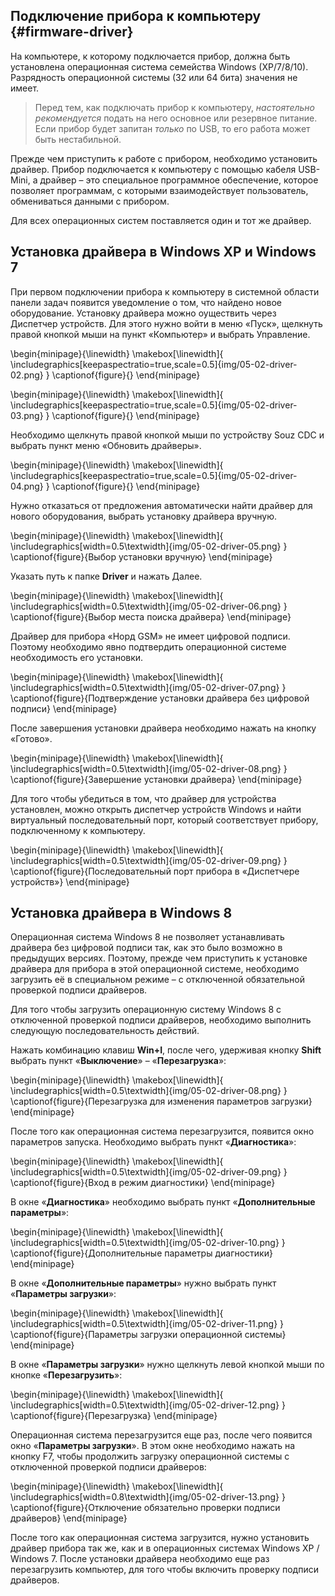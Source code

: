 ## Подключение прибора к компьютеру {#firmware-driver}

На компьютере, к которому подключается прибор, должна быть установлена операционная система семейства Windows (XP/7/8/10). Разрядность операционной системы (32 или 64 бита) значения не имеет.

> Перед тем, как подключать прибор к компьютеру, *настоятельно рекомендуется* подать на него основное или резервное питание. Если прибор будет запитан *только* по USB, то его работа может быть нестабильной.

Прежде чем приступить к работе с прибором, необходимо установить драйвер. Прибор подключается к компьютеру с помощью кабеля USB-Mini, а драйвер – это специальное программное обеспечение, которое позволяет программам, с которыми взаимодействует пользователь, обмениваться данными с прибором.

Для всех операционных систем поставляется один и тот же драйвер.

## Установка драйвера в Windows XP и Windows 7

При первом подключении прибора к компьютеру в системной области панели задач появится уведомление о том, что найдено новое оборудование.
Установку драйвера можно оуществить через Диспетчер устройств. Для этого нужно войти в меню «Пуск», щелкнуть правой кнопкой мыши на пункт «Компьютер» и выбрать Управление.

\begin{minipage}{\linewidth}
	\makebox[\linewidth]{
 		\includegraphics[keepaspectratio=true,scale=0.5]{img/05-02-driver-02.png}
 	}
	\captionof{figure}{}
\end{minipage}

\begin{minipage}{\linewidth}
	\makebox[\linewidth]{
 		\includegraphics[keepaspectratio=true,scale=0.5]{img/05-02-driver-03.png}
 	}
	\captionof{figure}{}
\end{minipage}

Необходимо щелкнуть правой кнопкой мыши по устройству Souz CDC и выбрать пункт меню «Обновить драйверы».

\begin{minipage}{\linewidth}
	\makebox[\linewidth]{
 		\includegraphics[keepaspectratio=true,scale=0.5]{img/05-02-driver-04.png}
 	}
	\captionof{figure}{}
\end{minipage}

Нужно отказаться от предложения автоматически найти драйвер для нового оборудования, выбрать установку драйвера вручную.

\begin{minipage}{\linewidth}
	\makebox[\linewidth]{
 		\includegraphics[width=0.5\textwidth]{img/05-02-driver-05.png}
 	}
	\captionof{figure}{Выбор установки вручную}
\end{minipage}

Указать путь к папке **Driver** и нажать Далее.

\begin{minipage}{\linewidth}
	\makebox[\linewidth]{
 		\includegraphics[width=0.5\textwidth]{img/05-02-driver-06.png}
 	}
	\captionof{figure}{Выбор места поиска драйвера}
\end{minipage}


Драйвер для прибора «Норд GSM» не имеет цифровой подписи. Поэтому необходимо явно подтвердить операционной системе необходимость его установки.

\begin{minipage}{\linewidth}
	\makebox[\linewidth]{
 		\includegraphics[width=0.5\textwidth]{img/05-02-driver-07.png}
 	}
	\captionof{figure}{Подтверждение установки драйвера без цифровой подписи}
\end{minipage}

После завершения установки драйвера необходимо нажать на кнопку «Готово».

\begin{minipage}{\linewidth}
	\makebox[\linewidth]{
 		\includegraphics[width=0.5\textwidth]{img/05-02-driver-08.png}
 	}
	\captionof{figure}{Завершение установки драйвера}
\end{minipage}

Для того чтобы убедиться в том, что драйвер для устройства установлен, можно открыть диспетчер устройств Windows и найти виртуальный последовательный порт, который соответствует прибору, подключенному к компьютеру.

\begin{minipage}{\linewidth}
	\makebox[\linewidth]{
 		\includegraphics[width=0.5\textwidth]{img/05-02-driver-09.png}
 	}
	\captionof{figure}{Последовательный порт прибора в «Диспетчере устройств»}
\end{minipage}



## Установка драйвера в Windows 8

Операционная система Windows 8 не позволяет устанавливать драйвера без цифровой подписи так, как это было возможно в предыдущих версиях. Поэтому, прежде чем приступить к установке драйвера для прибора в этой операционной системе, необходимо загрузить её в специальном режиме – с  отключенной обязательной проверкой подписи драйверов.

Для того чтобы загрузить операционную систему Windows 8 с отключенной проверкой подписи драйверов, необходимо выполнить следующую последовательность действий.

Нажать комбинацию клавиш **Win+I**, после чего, удерживая кнопку **Shift** выбрать пункт «**Выключение**» – «**Перезагрузка**»:

\begin{minipage}{\linewidth}
	\makebox[\linewidth]{
 		\includegraphics[width=0.5\textwidth]{img/05-02-driver-08.png}
 	}
	\captionof{figure}{Перезагрузка для изменения параметров загрузки}
\end{minipage}

После того как операционная система перезагрузится, появится окно параметров запуска. Необходимо выбрать пункт «**Диагностика**»:

\begin{minipage}{\linewidth}
	\makebox[\linewidth]{
 		\includegraphics[width=0.5\textwidth]{img/05-02-driver-09.png}
 	}
	\captionof{figure}{Вход в режим диагностики}
\end{minipage}

В окне «**Диагностика**» необходимо выбрать пункт «**Дополнительные параметры**»:

\begin{minipage}{\linewidth}
	\makebox[\linewidth]{
 		\includegraphics[width=0.5\textwidth]{img/05-02-driver-10.png}
 	}
	\captionof{figure}{Дополнительные параметры диагностики}
\end{minipage}

В окне «**Дополнительные параметры**» нужно выбрать пункт «**Параметры загрузки**»:

\begin{minipage}{\linewidth}
	\makebox[\linewidth]{
 		\includegraphics[width=0.5\textwidth]{img/05-02-driver-11.png}
 	}
	\captionof{figure}{Параметры загрузки операционной системы}
\end{minipage}

В окне «**Параметры загрузки**» нужно щелкнуть левой кнопкой мыши по кнопке «**Перезагрузить**»:

\begin{minipage}{\linewidth}
	\makebox[\linewidth]{
 		\includegraphics[width=0.5\textwidth]{img/05-02-driver-12.png}
 	}
	\captionof{figure}{Перезагрузка}
\end{minipage}

Операционная система перезагрузится еще раз, после чего появится окно «**Параметры загрузки**». В этом окне необходимо нажать на кнопку F7, чтобы продолжить загрузку операционной системы с отключенной проверкой подписи драйверов:

\begin{minipage}{\linewidth}
	\makebox[\linewidth]{
 		\includegraphics[width=0.8\textwidth]{img/05-02-driver-13.png}
 	}
	\captionof{figure}{Отключение обязательно проверки подписи драйверов}
\end{minipage}

После того как операционная система загрузится, нужно установить драйвер прибора так же, как и в операционных системах Windows XP / Windows 7. После установки драйвера необходимо еще раз перезагрузить компьютер, для того чтобы включить проверку подписи драйверов.

